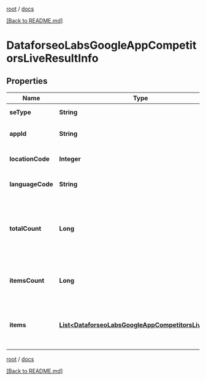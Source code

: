 [root](./../ "root") / [docs](./ "docs")

[[Back to README.md]](./../README.md "[Back to README.md]")

# DataforseoLabsGoogleAppCompetitorsLiveResultInfo

## Properties

| Name | Type | Description | Notes |
|------------ | ------------- | ------------- | -------------|
|**seType** | **String** | search engine type |  [optional] |
|**appId** | **String** | id of the app in a POST array |  [optional] |
|**locationCode** | **Integer** | location code in a POST array |  [optional] |
|**languageCode** | **String** | language code in a POST array |  [optional] |
|**totalCount** | **Long** | total amount of results in our database relevant to your request |  [optional] |
|**itemsCount** | **Long** | the number of results returned in the items array |  [optional] |
|**items** | [**List&lt;DataforseoLabsGoogleAppCompetitorsLiveItem&gt;**](DataforseoLabsGoogleAppCompetitorsLiveItem.md) | contains data related to the app_id and competitor applications |  [optional] |

[root](./../ "root") / [docs](./ "docs")

[[Back to README.md]](./../README.md "[Back to README.md]")
